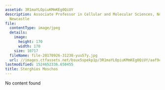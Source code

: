 ```yaml
---
assetid: 3R1maYLOpiuKMmKEg0QiUY
description: Associate Professor in Cellular and Molecular Sciences, Northumbria University,
  Newcastle
file:
  contentType: image/jpeg
  details:
    image:
      height: 170
      width: 170
    size: 10717
  fileName: file-20170926-31238-yuu57y.jpg
  url: //images.ctfassets.net/bsux5spekp1p/3R1maYLOpiuKMmKEg0QiUY/aaf9cbce3b24db459698d1f4ea7ffe47/file-20170926-31238-yuu57y.jpg
lastmodified: 1524652336.650455
title: Sterghios Moschos
---
```

No content found